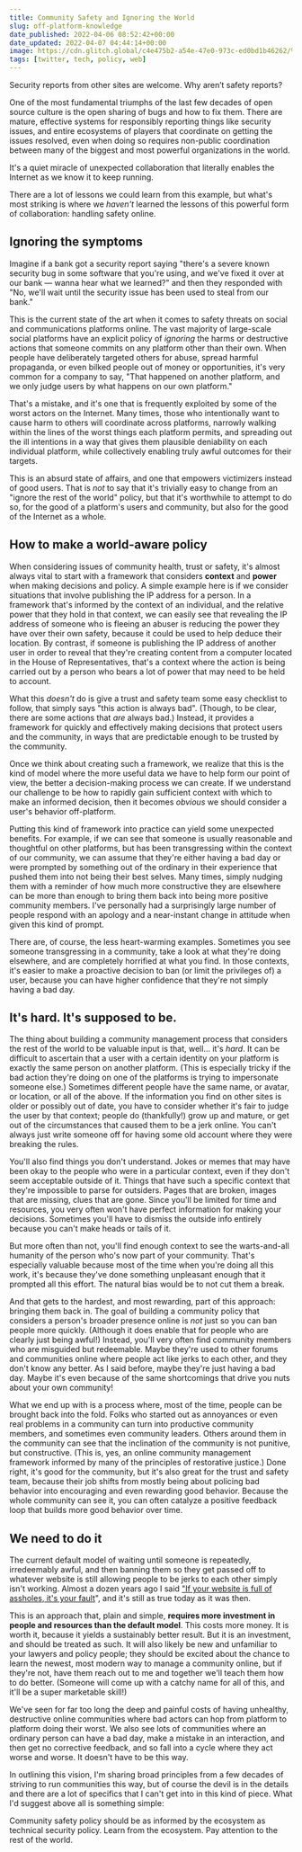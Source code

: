 ```yaml
---
title: Community Safety and Ignoring the World
slug: off-platform-knowledge
date_published: 2022-04-06 08:52:42+00:00
date_updated: 2022-04-07 04:44:14+00:00
image: https://cdn.glitch.global/c4e475b2-a54e-47e0-973c-ed0bd1b46262/%20David-Taffet-dog.jpeg?v=1669519663487
tags: [twitter, tech, policy, web]
---
```

Security reports from other sites are welcome. Why aren’t safety reports?

One of the most fundamental triumphs of the last few decades of open source culture is the open sharing of bugs and how to fix them. There are mature, effective systems for responsibly reporting things like security issues, and entire ecosystems of players that coordinate on getting the issues resolved, even when doing so requires non-public coordination between many of the biggest and most powerful organizations in the world.

It's a quiet miracle of unexpected collaboration that literally enables the Internet as we know it to keep running.

There are a lot of lessons we could learn from this example, but what's most striking is where we *haven't* learned the lessons of this powerful form of collaboration: handling safety online.

## Ignoring the symptoms

Imagine if a bank got a security report saying "there's a severe known security bug in some software that you're using, and we've fixed it over at our bank — wanna hear what we learned?" and then they responded with "No, we'll wait until the security issue has been used to steal from our bank." 

This is the current state of the art when it comes to safety threats on social and communications platforms online. The vast majority of large-scale social platforms have an explicit policy of *ignoring* the harms or destructive actions that someone commits on any platform other than their own. When people have deliberately targeted others for abuse, spread harmful propaganda, or even bilked people out of money or opportunities, it's very common for a company to say, "That happened on another platform, and we only judge users by what happens on our own platform."

That's a mistake, and it's one that is frequently exploited by some of the worst actors on the Internet. Many times, those who intentionally want to cause harm to others will coordinate across platforms, narrowly walking within the lines of the worst things each platform permits, and spreading out the ill intentions in a way that gives them plausible deniability on each individual platform, while collectively enabling truly awful outcomes for their targets.

This is an absurd state of affairs, and one that empowers victimizers instead of good users. That is *not* to say that it's trivially easy to change from an "ignore the rest of the world" policy, but that it's worthwhile to attempt to do so, for the good of a platform's users and community, but also for the good of the Internet as a whole.

## How to make a world-aware policy

When considering issues of community health, trust or safety, it's almost always vital to start with a framework that considers **context** and **power** when making decisions and policy. A simple example here is if we consider situations that involve publishing the IP address for a person. In a framework that's informed by the context of an individual, and the relative power that they hold in that context, we can easily see that revealing the IP address of someone who is fleeing an abuser is reducing the power they have over their own safety, because it could be used to help deduce their location. By contrast, if someone is publishing the IP address of another user in order to reveal that they're creating content from a computer located in the House of Representatives, that's a context where the action is being carried out by a person who bears a lot of power that may need to be held to account.

What this *doesn't* do is give a trust and safety team some easy checklist to follow, that simply says "this action is always bad". (Though, to be clear, there are some actions that *are* always bad.) Instead, it provides a framework for quickly and effectively making decisions that protect users and the community, in ways that are predictable enough to be trusted by the community.

Once we think about creating such a framework, we realize that this is the kind of model where the more useful data we have to help form our point of view, the better a decision-making process we can create. If we understand our challenge to be how to rapidly gain sufficient context with which to make an informed decision, then it becomes *obvious* we should consider a user's behavior off-platform.

Putting this kind of framework into practice can yield some unexpected benefits. For example, if we can see that someone is usually reasonable and thoughtful on other platforms, but has been transgressing within the context of our community, we can assume that they're either having a bad day or were prompted by something out of the ordinary in their experience that pushed them into not being their best selves. Many times, simply nudging them with a reminder of how much more constructive they are elsewhere can be more than enough to bring them back into being more positive community members. I've personally had a surprisingly large number of people respond with an apology and a near-instant change in attitude when given this kind of prompt.

There are, of course, the less heart-warming examples. Sometimes you see someone transgressing in a community, take a look at what they're doing elsewhere, and are completely horrified at what you find. In those contexts, it's easier to make a proactive decision to ban (or limit the privileges of) a user, because you can have higher confidence that they're not simply having a bad day.

## It's hard. It's supposed to be.

The thing about building a community management process that considers the rest of the world to be valuable input is that, well... it's *hard*. It can be difficult to ascertain that a user with a certain identity on your platform is exactly the same person on another platform. (This is especially tricky if the bad action they're doing on one of the platforms is trying to impersonate someone else.) Sometimes different people have the same name, or avatar, or location, or all of the above. If the information you find on other sites is older or possibly out of date, you have to consider whether it's fair to judge the user by that context; people do (thankfully!) grow up and mature, or get out of the circumstances that caused them to be a jerk online. You can't always just write someone off for having some old account where they were breaking the rules.

You'll also find things you don't understand. Jokes or memes that may have been okay to the people who were in a particular context, even if they don't seem acceptable outside of it. Things that have such a specific context that they're impossible to parse for outsiders. Pages that are broken, images that are missing, clues that are gone. Since you'll be limited for time and resources, you very often won't have perfect information for making your decisions. Sometimes you'll have to dismiss the outside info entirely because you can't make heads or tails of it.

But more often than not, you'll find enough context to see the warts-and-all humanity of the person who's now part of your community. That's especially valuable because most of the time when you're doing all this work, it's because they've done something unpleasant enough that it prompted all this effort. The natural bias would be to not cut them a break.

And that gets to the hardest, and most rewarding, part of this approach: bringing them back in. The goal of building a community policy that considers a person's broader presence online is *not* just so you can ban people more quickly. (Although it does enable that for people who are clearly just being awful!) Instead, you'll very often find community members who are misguided but redeemable. Maybe they're used to other forums and communities online where people act like jerks to each other, and they don't know any better. As I said before, maybe they're just having a bad day. Maybe it's even because of the same shortcomings that drive you nuts about your own community! 

What we end up with is a process where, most of the time, people can be brought back into the fold. Folks who started out as annoyances or even real problems in a community can turn into productive community members, and sometimes even community leaders. Others around them in the community can see that the inclination of the community is not punitive, but constructive. (This is, yes, an online community management framework informed by many of the principles of restorative justice.) Done right, it's good for the community, but it's also great for the trust and safety team, because their job shifts from mostly being about policing bad behavior into encouraging and even rewarding good behavior. Because the whole community can see it, you can often catalyze a positive feedback loop that builds more good behavior over time.

## We need to do it

The current default model of waiting until someone is repeatedly, irredeemably awful, and then banning them so they get passed off to whatever website is still allowing people to be jerks to each other simply isn't working. Almost a dozen years ago I said ["If your website is full of assholes, it's your fault](/2011/07/20/if_your_websites_full_of_assholes_its_your_fault-2/)", and it's still as true today as it was then.

This is an approach that, plain and simple, **requires more investment in people and resources than the default model**. This costs more money. It is worth it, because it yields a sustainably better result. But it is an investment, and should be treated as such. It will also likely be new and unfamiliar to your lawyers and policy people; they should be excited about the chance to learn the newest, most modern way to manage a community online, but if they're not, have them reach out to me and together we'll teach them how to do better. (Someone will come up with a catchy name for all of this, and it'll be a super marketable skill!)

We've seen for far too long the deep and painful costs of having unhealthy, destructive online communities where bad actors can hop from platform to platform doing their worst. We also see lots of communities where an ordinary person can have a bad day, make a mistake in an interaction, and then get no corrective feedback, and so fall into a cycle where they act worse and worse. It doesn't have to be this way.

In outlining this vision, I'm sharing broad principles from a few decades of striving to run communities this way, but of course the devil is in the details and there are a lot of specifics that I can't get into in this kind of piece. What I'd suggest above all is something simple:

Community safety policy should be as informed by the ecosystem as technical security policy. Learn from the ecosystem. Pay attention to the rest of the world.
